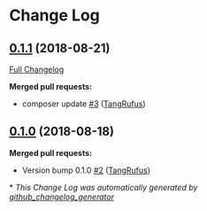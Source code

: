 # Change Log

## [0.1.1](https://github.com/ItinerisLtd/preflight-yoast-seo/tree/0.1.1) (2018-08-21)
[Full Changelog](https://github.com/ItinerisLtd/preflight-yoast-seo/compare/0.1.0...0.1.1)

**Merged pull requests:**

- composer update [\#3](https://github.com/ItinerisLtd/preflight-yoast-seo/pull/3) ([TangRufus](https://github.com/TangRufus))

## [0.1.0](https://github.com/ItinerisLtd/preflight-yoast-seo/tree/0.1.0) (2018-08-18)
**Merged pull requests:**

- Version bump 0.1.0 [\#2](https://github.com/ItinerisLtd/preflight-yoast-seo/pull/2) ([TangRufus](https://github.com/TangRufus))



\* *This Change Log was automatically generated by [github_changelog_generator](https://github.com/skywinder/Github-Changelog-Generator)*